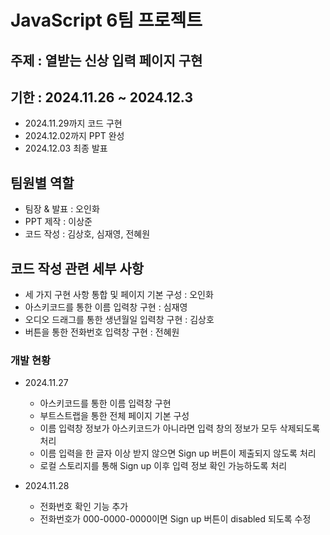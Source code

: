 # JavaScript 6팀 프로젝트

## 주제 : 열받는 신상 입력 페이지 구현
## 기한 : 2024.11.26 ~ 2024.12.3
 - 2024.11.29까지 코드 구현
 - 2024.12.02까지 PPT 완성
 - 2024.12.03 최종 발표

## 팀원별 역할
 - 팀장 & 발표 : 오인화
 - PPT 제작 : 이상준
 - 코드 작성 : 김상호, 심재영, 전혜원

## 코드 작성 관련 세부 사항
 - 세 가지 구현 사항 통합 및 페이지 기본 구성 : 오인화
 - 아스키코드를 통한 이름 입력창 구현 : 심재영
 - 오디오 드래그를 통한 생년월일 입력창 구현 : 김상호
 - 버튼을 통한 전화번호 입력창 구현 : 전혜원

### 개발 현황
 - 2024.11.27
    - 아스키코드를 통한 이름 입력창 구현
    - 부트스트랩을 통한 전체 페이지 기본 구성
    - 이름 입력창 정보가 아스키코드가 아니라면 입력 창의 정보가 모두 삭제되도록 처리
    - 이름 입력을 한 글자 이상 받지 않으면 Sign up 버튼이 제출되지 않도록 처리
    - 로컬 스토리지를 통해 Sign up 이후 입력 정보 확인 가능하도록 처리

 - 2024.11.28
   - 전화번호 확인 기능 추가
   - 전화번호가 000-0000-0000이면 Sign up 버튼이 disabled 되도록 수정